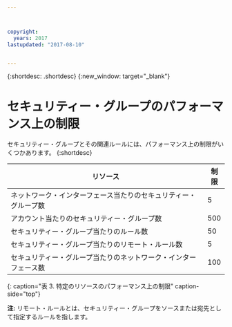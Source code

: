```yaml
---



copyright:
  years: 2017
lastupdated: "2017-08-10"


---
```


{:shortdesc: .shortdesc}
{:new_window: target="_blank"}

# セキュリティー・グループのパフォーマンス上の制限

セキュリティー・グループとその関連ルールには、パフォーマンス上の制限がいくつかあります。
{:shortdesc}

| リソース                                                  | 制限                                               |
| --------------------------------------------------------- | --------------------------------------------------- |
| ネットワーク・インターフェース当たりのセキュリティー・グループ数                     | 5                                                   |
| アカウント当たりのセキュリティー・グループ数                               | 500                                                 |
| セキュリティー・グループ当たりのルール数                                  | 50                                                  |
| セキュリティー・グループ当たりのリモート・ルール数                           | 5                                                   |
| セキュリティー・グループ当たりのネットワーク・インターフェース数                     | 100                                                 | 
{: caption="表 3. 特定のリソースのパフォーマンス上の制限" caption-side="top"} 

**注:** リモート・ルールとは、セキュリティー・グループをソースまたは宛先として指定するルールを指します。

